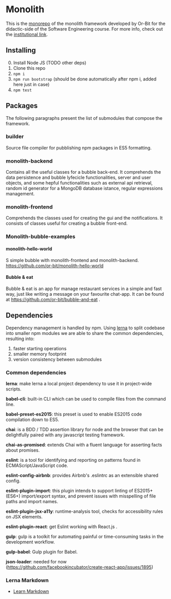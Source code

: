 # Monolith

This is the [monorepo](<https://github.com/babel/babel/blob/master/doc/design/monorepo.md>) of the monolith framework developed by Or-Bit for the didactic-side of the Software Engineering course. For more info, check out the [institutional link](<http://www.math.unipd.it/~tullio/IS-1/2016/>).

## Installing
0.  Install Node JS (TODO other deps)
1.  Clone this repo
2.  `npm i`
3.  `npm run bootstrap` (should be done automatically after npm i, added here just in case)
4.  `npm test`


## Packages
The following paragraphs present the list of submodules that compose the framework.
### builder
Source file compiler for pubblishing npm packages in ES5 formatting.

### monolith-backend
Contains all the useful classes for a bubble back-end. It comprehends the data persistence and bubble lyfecicle functionalities, server and user objects, and some hepful functionalities such as external api retrieval, random id generator for a MongoDB database istance, regular expressions management. 

### monolith-frontend
Comprehends the classes used for creating the gui and the notifications.  It consists of classes useful for creating a bubble front-end.

### Monolith-bubble-examples
#### monolith-hello-world
S simple bubble with monolith-frontend and monolith-backend.
https://github.com/or-bit/monolith-hello-world

#### Bubble & eat
Bubble & eat is an app for manage restaurant services in a simple and fast way, just like writing a message on your favourite chat-app.
It can be found at https://github.com/or-bit/bubble-and-eat .


## Dependencies
Dependency management is handled by npm. Using [lerna](<https://github.com/lerna/lerna>) to split codebase into smaller npm modules we are able to share the common dependencies, resulting into:
1.   faster starting operations
2.   smaller memory footprint
3.   version consistency between submodules

### Common dependencies  

**lerna**: make lerna a local project dependency to use it in project-wide scripts.

**babel-cli**: built-in CLI which can be used to compile files from the command line.

**babel-preset-es2015**:  this preset is used to enable ES2015 code compilation down to ES5.

**chai**:  is a BDD / TDD assertion library for node and the browser that can be delightfully paired with any javascript testing framework.

**chai-as-promised**:  extends Chai with a fluent language for asserting facts about promises.

**eslint**:  is a tool for identifying and reporting on patterns found in ECMAScript/JavaScript code.

**eslint-config-airbnb**:  provides Airbnb's .eslintrc as an extensible shared config.

**eslint-plugin-import**:  this plugin intends to support linting of ES2015+ (ES6+) import/export syntax, and prevent issues with misspelling of file paths and import names. 

**eslint-plugin-jsx-a11y**: runtime-analysis tool, checks for accessibility rules on JSX elements.

**eslint-plugin-react**: get Eslint working  with React.js .

**gulp**:  gulp is a toolkit for automating painful or time-consuming tasks in the development workflow.

**gulp-babel**:  Gulp plugin for Babel.

**json-loader**: needed for now (https://github.com/facebookincubator/create-react-app/issues/1895)


### Lerna Markdown
* [Learn Markdown](https://bitbucket.org/tutorials/markdowndemo)


